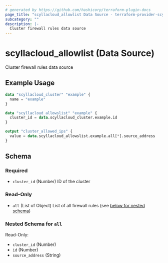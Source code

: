 ```yaml
---
# generated by https://github.com/hashicorp/terraform-plugin-docs
page_title: "scyllacloud_allowlist Data Source - terraform-provider-scyllacloud"
subcategory: ""
description: |-
  Cluster firewall rules data source
---
```


# scyllacloud_allowlist (Data Source)

Cluster firewall rules data source

## Example Usage

```terraform
data "scyllacloud_cluster" "example" {
  name = "example"
}

data "scyllacloud_allowslist" "example" {
  cluster_id = data.scyllacloud_cluster.example.id
}

output "cluster_allowed_ips" {
  value = data.scyllacloud_allowslist.example.all[*].source_address
}
```

<!-- schema generated by tfplugindocs -->
## Schema

### Required

- `cluster_id` (Number) ID of the cluster

### Read-Only

- `all` (List of Object) List of all firewall rules (see [below for nested schema](#nestedatt--all))

<a id="nestedatt--all"></a>
### Nested Schema for `all`

Read-Only:

- `cluster_id` (Number)
- `id` (Number)
- `source_address` (String)


